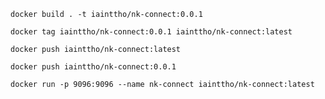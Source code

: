 `docker build . -t iainttho/nk-connect:0.0.1`

`docker tag iainttho/nk-connect:0.0.1 iainttho/nk-connect:latest`

`docker push iainttho/nk-connect:latest`

`docker push iainttho/nk-connect:0.0.1`

`docker run -p 9096:9096 --name nk-connect iainttho/nk-connect:latest`
